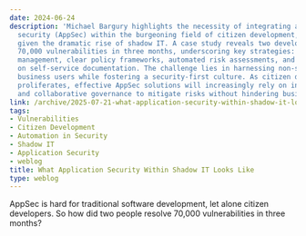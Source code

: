 ```yaml
---
date: 2024-06-24
description: 'Michael Bargury highlights the necessity of integrating application
  security (AppSec) within the burgeoning field of citizen development, particularly
  given the dramatic rise of shadow IT. A case study reveals two developers addressed
  70,000 vulnerabilities in three months, underscoring key strategies: thorough inventory
  management, clear policy frameworks, automated risk assessments, and an emphasis
  on self-service documentation. The challenge lies in harnessing non-security-savvy
  business users while fostering a security-first culture. As citizen development
  proliferates, effective AppSec solutions will increasingly rely on innovative automation
  and collaborative governance to mitigate risks without hindering business agility.'
link: /archive/2025-07-21-what-application-security-within-shadow-it-looks-like
tags:
- Vulnerabilities
- Citizen Development
- Automation in Security
- Shadow IT
- Application Security
- weblog
title: What Application Security Within Shadow IT Looks Like
type: weblog
---
```


AppSec is hard for traditional software development, let alone citizen developers. So how did two people resolve 70,000 vulnerabilities in three months?

